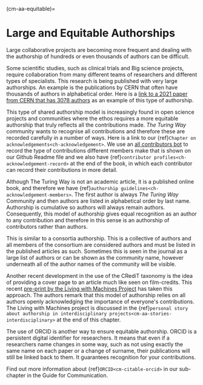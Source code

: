 (cm-aa-equitable)=
# Large and Equitable Authorships

Large collaborative projects are becoming more frequent and dealing with the authorship of hundreds or even thousands of authors can be difficult.

Some scientific studies, such as clinical trials and Big science projects, require collaboration from many different teams of researchers and different types of specialists.
This research is being published with very large authorships.
An example is the publications by CERN that often have thousands of authors in alphabetical order.
Here is a [link to a 2021 paper from CERN that has 3078 authors](http://cds.cern.ch/record/2753518#) as an example of this type of authorship.

This type of shared authorship model is increasingly found in open science projects and communities where the ethos requires a more equitable authorship that truly reflects all the contributions made.
*The Turing Way* community wants to recognise all contributions and therefore these are recorded carefully in a number of ways. Here is a link to our {ref}`Chapter on acknowledgements<ch-acknowledgement>`.
We use an [all contributors bot](https://allcontributors.org/) to record the type of contributions different members make that is shown on our Github Readme file and we also have {ref}`contributor profiles<ch-acknowledgement-record>` at the end of the book, in which each contributor can record their contributions in more detail.

Although The Turing Way is not an academic article, it is a published online book, and therefore we have {ref}`authorship guidelines<ch-acknowledgement-members>`.
The first author is always *The Turing Way* Community and then authors are listed in alphabetical order by last name.
Authorship is cumulative so authors will always remain authors.
Consequently, this model of authorship gives equal recognition as an author to any contribution and therefore in this sense is an authorship of contributors rather than authors.

This is similar to a consortia authorship.
This is a collective of authors and all members of the consortium are considered authors and must be listed in the published articles as such. Sometimes this is seen in the journal as a large list of authors or can be shown as the community name, however underneath all of the author names of the community will be visible.

Another recent development in the use of the CRediT taxonomy is the idea of providing a cover page to an article much like seen on film-credits. This recent [pre-print by the Living with Machines Project](https://livingwithmachines.ac.uk/highlighting-authors-contributions-and-interdisciplinary-collaborations-in-living-with-machines/) has taken this approach.
The authors remark that this model of authorship relies on all authors openly acknowledging the importance of everyone's contributions.
The Living with Machines project is discussed in the {ref}`personal story about authorship in interdisciplinary projects<cm-aa-stories-interdisciplinary>` at the end of this chapter.

The use of ORCID is another way to ensure equitable authorship. ORCID is a persistent digital identifier for researchers.
It means that even if a researchers name changes in some way, such as not using exactly the same name on each paper or a change of surname, their publications will still be linked back to them.
It guarantees recognition for your contributions.

Find out more information about {ref}`ORCID<cm-citable-orcid>` in our sub-chapter in the Guide for Communication.
